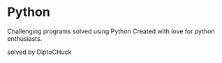 # Python
Challenging programs solved using Python
Created with love for python enthusiasts.

solved by DiptoCHuck
